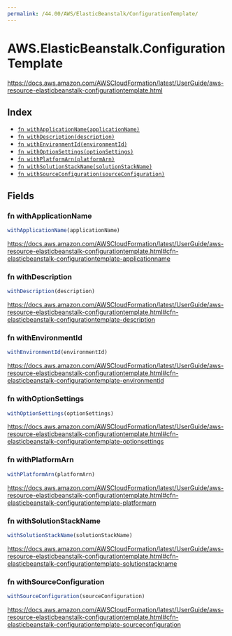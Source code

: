```yaml
---
permalink: /44.00/AWS/ElasticBeanstalk/ConfigurationTemplate/
---
```


# AWS.ElasticBeanstalk.ConfigurationTemplate

https://docs.aws.amazon.com/AWSCloudFormation/latest/UserGuide/aws-resource-elasticbeanstalk-configurationtemplate.html

## Index

* [`fn withApplicationName(applicationName)`](#fn-withapplicationname)
* [`fn withDescription(description)`](#fn-withdescription)
* [`fn withEnvironmentId(environmentId)`](#fn-withenvironmentid)
* [`fn withOptionSettings(optionSettings)`](#fn-withoptionsettings)
* [`fn withPlatformArn(platformArn)`](#fn-withplatformarn)
* [`fn withSolutionStackName(solutionStackName)`](#fn-withsolutionstackname)
* [`fn withSourceConfiguration(sourceConfiguration)`](#fn-withsourceconfiguration)

## Fields

### fn withApplicationName

```ts
withApplicationName(applicationName)
```

https://docs.aws.amazon.com/AWSCloudFormation/latest/UserGuide/aws-resource-elasticbeanstalk-configurationtemplate.html#cfn-elasticbeanstalk-configurationtemplate-applicationname

### fn withDescription

```ts
withDescription(description)
```

https://docs.aws.amazon.com/AWSCloudFormation/latest/UserGuide/aws-resource-elasticbeanstalk-configurationtemplate.html#cfn-elasticbeanstalk-configurationtemplate-description

### fn withEnvironmentId

```ts
withEnvironmentId(environmentId)
```

https://docs.aws.amazon.com/AWSCloudFormation/latest/UserGuide/aws-resource-elasticbeanstalk-configurationtemplate.html#cfn-elasticbeanstalk-configurationtemplate-environmentid

### fn withOptionSettings

```ts
withOptionSettings(optionSettings)
```

https://docs.aws.amazon.com/AWSCloudFormation/latest/UserGuide/aws-resource-elasticbeanstalk-configurationtemplate.html#cfn-elasticbeanstalk-configurationtemplate-optionsettings

### fn withPlatformArn

```ts
withPlatformArn(platformArn)
```

https://docs.aws.amazon.com/AWSCloudFormation/latest/UserGuide/aws-resource-elasticbeanstalk-configurationtemplate.html#cfn-elasticbeanstalk-configurationtemplate-platformarn

### fn withSolutionStackName

```ts
withSolutionStackName(solutionStackName)
```

https://docs.aws.amazon.com/AWSCloudFormation/latest/UserGuide/aws-resource-elasticbeanstalk-configurationtemplate.html#cfn-elasticbeanstalk-configurationtemplate-solutionstackname

### fn withSourceConfiguration

```ts
withSourceConfiguration(sourceConfiguration)
```

https://docs.aws.amazon.com/AWSCloudFormation/latest/UserGuide/aws-resource-elasticbeanstalk-configurationtemplate.html#cfn-elasticbeanstalk-configurationtemplate-sourceconfiguration